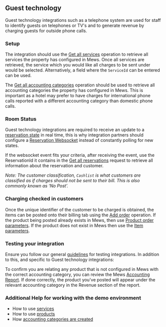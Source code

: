 ## Guest technology

Guest technology integrations such as a telephone system are used for staff to identify guests on telephones or TV's and to generate revenue by charging guests for outside phone calls.

### Setup

The integration should use the [Get all services](../operations/services.md#get-all-services) operation to retrieve all services the property has configured in Mews. Once all services are retrieved, the service which you would like all charges to be sent under would be selected. Alternatively, a field where the `ServiceId` can be entered can be used.

The [Get all accounting categories](../operations/finance.md#get-all-accounting-categories) operation should be used to retrieve all accounting categories the property has configured in Mews. This is important as a hotel may prefer to have charges for international phone calls reported with a different accounting category than domestic phone calls.

### Room Status

Guest technology integrations are required to receive an update to a [reservation state](../operations/reservations.md#reservation-state) in real time, this is why integration partners should configure a [Reservation Websocket](../websockets.md#reservation-event) instead of constantly polling for new states.

If the websocket event fits your criteria, after receiving the event, use the ReservationId it contains in the [Get all reservations](../operations/reservations.md#get-all-reservations) request to retrieve all information about the reservation and customer.

*Note: The customer classification, `Cashlist` is what customers are classified as if charges should not be sent to their bill. This is also commonly known as ‘No Post’.*

### Charging checked in customers

Once the unique identifier of the customer to be charged is obtained, the items can be posted onto their billing tab using the [Add order](../operations/services.md#add-order) operation. If the product being posted already exists in Mews, then use [Product order parameters](../operations/services.md#product-order-parameters). If the product does not exist in Mews then use the [Item parameters](../operations/services.md#item-parameters). 

### Testing your integration

Ensure you follow our general [guidelines](../guidelines.md) for testing integrations. In addition to this, and specific to Guest technology integrations:

To confirm you are relating any product that is not configured in Mews with the correct accounting category, you can review the Mews [Accounting Report](https://intercom.help/mews-systems/en/articles/4245918-accounting-report). If done correctly, the product you've posted will appear under the relevant accounting category in the Revenue section of the report.

### Additional Help for working with the demo environment

- How to use [services](https://intercom.help/mews-systems/en/articles/4244364-understanding-services) 
- How to use [products](https://intercom.help/mews-systems/en/articles/4244370-create-or-delete-a-product)
- How [accounting categories are created](https://intercom.help/mews-systems/en/articles/4244319-create-an-accounting-category)